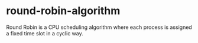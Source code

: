 # round-robin-algorithm
Round Robin is a CPU scheduling algorithm where each process is assigned a fixed time slot in a cyclic way.
